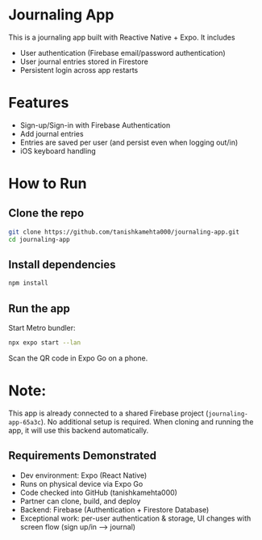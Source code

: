 # Journaling App

This is a journaling app built with Reactive Native + Expo. It includes
- User authentication (Firebase email/password authentication)
- User journal entries stored in Firestore
- Persistent login across app restarts

# Features
- Sign-up/Sign-in with Firebase Authentication
- Add journal entries
- Entries are saved per user (and persist even when logging out/in)
- iOS keyboard handling


# How to Run

## Clone the repo
```bash
git clone https://github.com/tanishkamehta000/journaling-app.git
cd journaling-app
```

## Install dependencies
```bash
npm install
```

## Run the app
Start Metro bundler:
```bash
npx expo start --lan
```

Scan the QR code in Expo Go on a phone.

# Note:
This app is already connected to a shared Firebase project (`journaling-app-65a3c`). No additional setup is required. When cloning and running the app, it will use this backend automatically.


## Requirements Demonstrated

- Dev environment: Expo (React Native)
- Runs on physical device via Expo Go
- Code checked into GitHub (tanishkamehta000)
- Partner can clone, build, and deploy
- Backend: Firebase (Authentication + Firestore Database)
- Exceptional work: per-user authentication & storage, UI changes with screen flow (sign up/in --> journal)